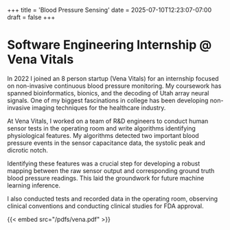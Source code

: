 +++
title = 'Blood Pressure Sensing'
date = 2025-07-10T12:23:07-07:00
draft = false
+++

# Software Engineering Internship @ Vena Vitals
In 2022 I joined an 8 person startup (Vena Vitals) for an internship focused on non-invasive continuous blood pressure monitoring. My coursework has spanned bioinformatics, bionics, and the decoding of Utah array neural signals. One of my biggest fascinations in college has been developing non-invasive imaging techniques for the healthcare industry. 

At Vena Vitals, I worked on a team of R&D engineers to conduct human sensor tests in the operating room and write algorithms identifying physiological features. My algorithms detected two important blood pressure events in the sensor capacitance data, the systolic peak and dicrotic notch. 

Identifying these features was a crucial step for developing a robust mapping between the raw sensor output and corresponding ground truth blood pressure readings. This laid the groundwork for future machine learning inference.

I also conducted tests and recorded data in the operating room, observing clinical conventions and conducting clinical studies for FDA approval.

{{< embed src="/pdfs/vena.pdf" >}}
